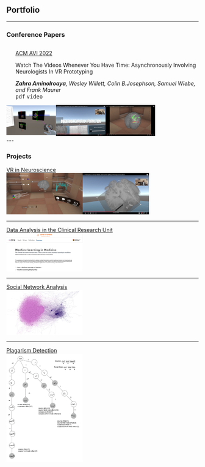 
## Portfolio

---
### Conference Papers
  <div style="float:left;">
  <span style="display:inline"><ul style="list-style: none;">
   <li><li><u>ACM AVI 2022</u></li>
   <li><p>Watch The Videos Whenever You Have Time: Asynchronously Involving Neurologists In VR Prototyping</p></li></li>
   <li><i><b>Zahra Aminolroaya</b>, Wesley Willett, Colin B.Josephson, Samuel Wiebe, and Frank Maurer</i></li>
   <li><kbd>pdf</kbd>
   <kbd>video</kbd></li>
  </ul></span>
  <span style="display:inline"><img src="images/1.png" width=130 height=80/><img src="images/2.png" width=130/><img src="images/3.png"  width=130/></span>
  </div>
<br>
<br>
---

### Projects
[VR in Neuroscience](/sample_page)
<br>
<img src="images/EPES1.PNG" width=200/><img src="images/EPES2.png" width=174/>

---
[Data Analysis in the Clinical Research Unit](/pdf/sample_presentation.pdf)
<br>
<img src="images/CRU1.png" width=200/>

---
[Social Network Analysis](/pdf/sample_presentation.pdf)
<br>
<img src="images/SNA.png" width=200/>

---
[Plagarism Detection](/pdf/sample_presentation.pdf)
<br>
<img src="images/plag.png" width=200/>


